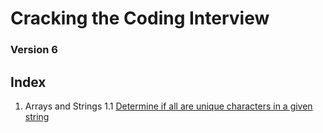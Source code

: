 # Cracking the Coding Interview

### Version 6

## Index

1. Arrays and Strings
    1.1 [Determine if all are unique characters in a given string](https://github.com/sachin-rajput/ctci-v6-solutions/blob/master/ch1_Arrays_Strings/q1.1.py) 